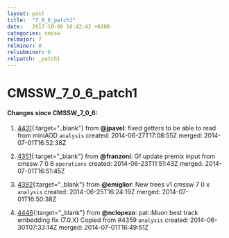 ```yaml
---
layout: post
title:  "7_0_6_patch1"
date:   2017-10-06 16:42:42 +0200
categories: cmssw
relmajor: 7
relminor: 0
relsubminor: 6
relpatch: _patch1
---
```


# CMSSW_7_0_6_patch1
#### Changes since CMSSW_7_0_6:

1. [4431](http://github.com/cms-sw/cmssw/pull/4431){:target="_blank"}  from **@jpavel**: fixed getters to be able to read from miniAOD `analysis`  created: 2014-06-27T17:08:55Z merged: 2014-07-01T16:52:38Z

1. [4351](http://github.com/cms-sw/cmssw/pull/4351){:target="_blank"}  from **@franzoni**: Gf update premix input from cmssw 7 0 6 `operations`  created: 2014-06-23T11:51:43Z merged: 2014-07-01T16:51:45Z

1. [4392](http://github.com/cms-sw/cmssw/pull/4392){:target="_blank"}  from **@emiglior**: New trees v1 cmssw 7 0 x `analysis`  created: 2014-06-25T16:24:19Z merged: 2014-07-01T16:50:38Z

1. [4446](http://github.com/cms-sw/cmssw/pull/4446){:target="_blank"}  from **@nclopezo**: pat::Muon best track embedding fix (7.0.X) Copied from #4359 `analysis`  created: 2014-06-30T07:33:14Z merged: 2014-07-01T16:49:51Z
